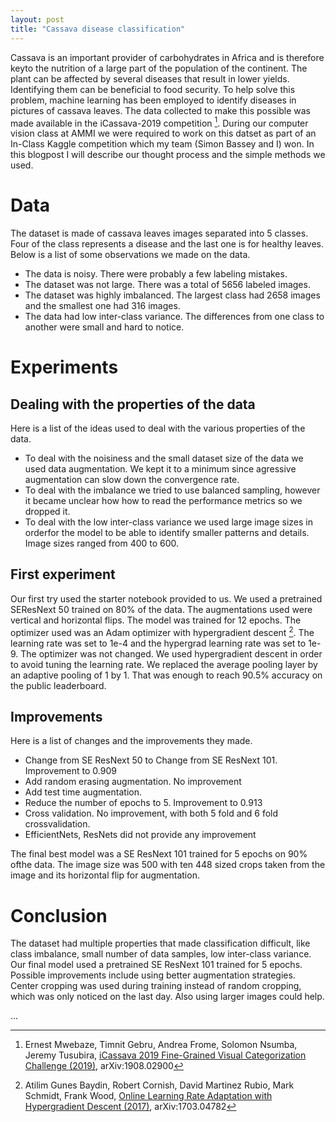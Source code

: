 ```yaml
---
layout: post
title: "Cassava disease classification"
---
```


Cassava is an important provider of carbohydrates in Africa and is therefore keyto the nutrition of a large part of the population of the continent. The plant can be affected by several diseases that result in lower yields.  Identifying them can be beneficial to food security. To help solve this problem, machine learning has been employed to identify diseases in pictures of cassava leaves. The data collected to make this possible was made available in the iCassava-2019 competition [^1]. During our computer vision class at AMMI we were required to work on this datset as part of an In-Class Kaggle competition which my team (Simon Bassey and I) won. In this blogpost I will describe our thought process and the simple methods we used.

# Data 

The dataset is made of cassava leaves images separated into 5 classes. Four of the class represents a disease and the last one is for healthy leaves. 
Below is a list of some observations we made on the data.
- The data is noisy. There were probably a few labeling mistakes.
- The dataset was not large. There was a total of 5656 labeled images.
- The dataset was highly imbalanced. The largest class had 2658 images and the smallest one had 316 images. 
- The data had low inter-class variance. The differences from one class to another were small and hard to notice.

# Experiments

## Dealing with the properties of the data

Here is a list of the ideas used to deal with the various properties of the data.
- To deal with the noisiness and the small dataset size of the data we used data augmentation. We kept it to a minimum since agressive augmentation can slow down the convergence rate.
- To deal with the imbalance we tried to use balanced sampling, however it became unclear how how to read the performance metrics so we dropped it.
- To deal with the low inter-class variance we used large image sizes in orderfor the model to be able to identify smaller patterns and details. Image sizes ranged from 400 to 600.

## First experiment

Our first try used the starter notebook provided to us. We used a pretrained SEResNext 50 trained on 80% of the data. The augmentations used were vertical and horizontal flips. The model was trained for 12 epochs. The optimizer used was an Adam optimizer with hypergradient descent [^2]. The learning rate was set to 1e-4 and the hypergrad learning rate was set to 1e-9. The optimizer was not changed. We used hypergradient descent in order to avoid tuning the learning rate. We replaced the average pooling layer by an adaptive pooling of 1 by 1. That was enough to reach 90.5% accuracy on the public leaderboard.

## Improvements

Here is a list of changes and the improvements they made.
- Change from SE ResNext 50 to Change from SE ResNext 101. Improvement to 0.909
- Add random erasing augmentation. No improvement
- Add test time augmentation.
- Reduce the number of epochs to 5. Improvement to 0.913
- Cross validation. No improvement, with both 5 fold and 6 fold crossvalidation.
- EfficientNets, ResNets did not provide any improvement
  
The final best model was a SE ResNext 101 trained for 5 epochs on 90% ofthe data. The image size was 500 with ten 448 sized crops taken from the image and its horizontal flip for augmentation.

# Conclusion

The dataset had multiple properties that made classification difficult, like class imbalance, small number of data samples, low inter-class variance. Our final model used a pretrained SE ResNext 101 trained for 5 epochs. Possible improvements include using better augmentation strategies. Center cropping was used during training instead of random cropping,  which was only noticed on the last day. Also using larger images could help.


...

[^1]: Ernest Mwebaze, Timnit Gebru, Andrea Frome, Solomon Nsumba, Jeremy Tusubira, [iCassava 2019 Fine-Grained Visual Categorization Challenge (2019)](https://arxiv.org/abs/1908.02900), arXiv:1908.02900
[^2]: Atilim Gunes Baydin, Robert Cornish, David Martinez Rubio, Mark Schmidt, Frank Wood, [Online Learning Rate Adaptation with Hypergradient Descent (2017)](https://arxiv.org/abs/1703.04782), arXiv:1703.04782
